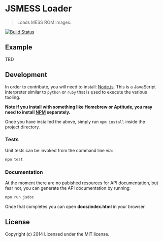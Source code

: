 # JSMESS Loader

> Loads MESS ROM images.

[![Build Status](https://travis-ci.org/andre-d/JSMESS_Loader.png?branch=master)](https://travis-ci.org/andre-d/JSMESS_Loader)

## Example

TBD

## Development

In order to contribute, you will need to install:
[Node.js](http://nodejs.org/).  This is a JavaScript interpreter similar to
`python` or `ruby` that is used to execute the various tooling.

**Note if you install with something like Homebrew or Aptitude, you may need
to install [NPM](http://npmjs.org/) separately.**

Once you have installed the above, simply run `npm install` inside the project
directory.

### Tests

Unit tests can be invoked from the command line via:

``` bash
npm test
```

### Documentation

At the moment there are no pubished resources for API documentation, but fear
not, you can generate the API documentation by running:

``` bash
npm run jsdoc
```

Once that completes you can open **docs/index.html** in your browser.

## License

Copyright (c) 2014 Licensed under the MIT license.
